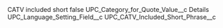 <?xml version="1.0" encoding="UTF-8"?>
<CustomMetadata xmlns="http://soap.sforce.com/2006/04/metadata" xmlns:xsi="http://www.w3.org/2001/XMLSchema-instance" xmlns:xsd="http://www.w3.org/2001/XMLSchema">
    <label>CATV included short</label>
    <protected>false</protected>
    <values>
        <field>UPC_Category_for_Quote_Value__c</field>
        <value xsi:type="xsd:string">Details</value>
    </values>
    <values>
        <field>UPC_Language_Setting_Field__c</field>
        <value xsi:type="xsd:string">UPC_CATV_Included_Short_Phrase__c</value>
    </values>
</CustomMetadata>
